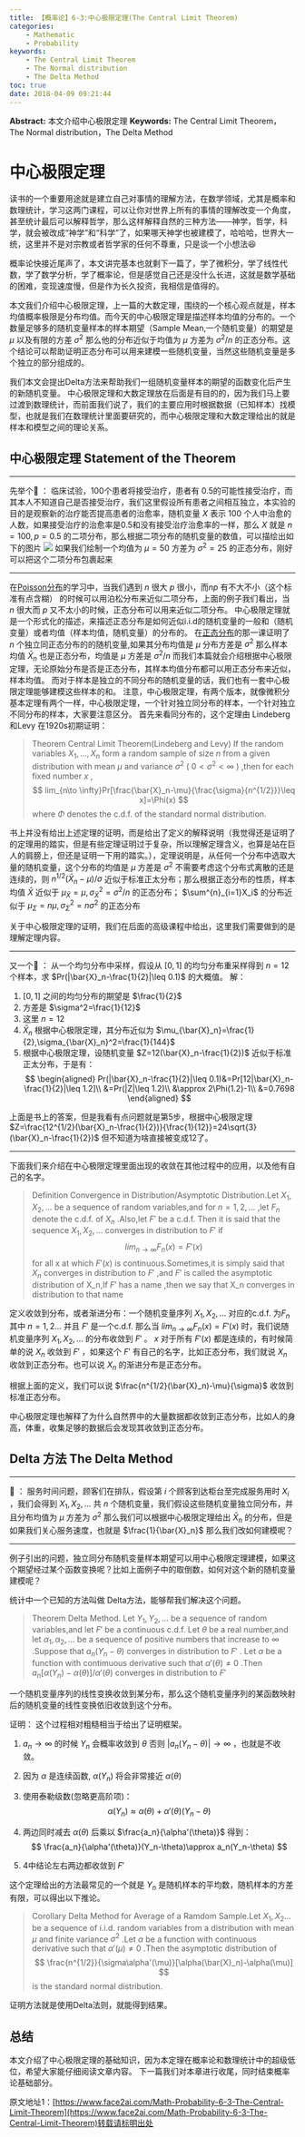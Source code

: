 ```yaml
---
title: 【概率论】6-3:中心极限定理(The Central Limit Theorem)
categories:
    - Mathematic
    - Probability
keywords:
    - The Central Limit Theorem
    - The Normal distribution
    - The Delta Method
toc: true
date: 2018-04-09 09:21:44
---
```


**Abstract:** 本文介绍中心极限定理
**Keywords:** The Central Limit Theorem，The Normal distribution，The Delta Method

<!--more-->
# 中心极限定理
读书的一个重要用途就是建立自己对事情的理解方法，在数学领域，尤其是概率和数理统计，学习这两门课程，可以让你对世界上所有的事情的理解改变一个角度，甚至统计最后可以解释哲学，那么这样解释自然的三种方法——神学，哲学，科学，就会被改成“神学”和“科学”了，如果哪天神学也被建模了，哈哈哈，世界大一统，这里并不是对宗教或者哲学家的任何不尊重，只是谈一个小想法😆

概率论快接近尾声了，本文讲完基本也就剩下一篇了，学了微积分，学了线性代数，学了数学分析，学了概率论，但是感觉自己还是没什么长进，这就是数学基础的困难，变现速度慢，但是作为长久投资，我相信是值得的。

本文我们介绍中心极限定理，上一篇的大数定理，围绕的一个核心观点就是，样本均值概率极限是分布均值。而今天的中心极限定理是描述样本均值的分布的。一个数量足够多的随机变量样本的样本期望（Sample Mean,一个随机变量）的期望是 $\mu$ 以及有限的方差 $\sigma^2$ 那么他的分布近似于均值为 $\mu$ 方差为 $\sigma^2/n$ 的正态分布。这个结论可以帮助证明正态分布可以用来建模一些随机变量，当然这些随机变量是多个独立的部分组成的。

我们本文会提出Delta方法来帮助我们一组随机变量样本的期望的函数变化后产生的新随机变量。
中心极限定理和大数定理放在后面是有目的的，因为我们马上要过渡到数理统计，而前面我们说了，我们的主要应用时根据数据（已知样本）找模型，也就是我们在数理统计里面要研究的，而中心极限定理和大数定理给出的就是样本和模型之间的理论关系。
## 中心极限定理 Statement of the Theorem
----------------------
先举个🌰 ：
临床试验，100个患者将接受治疗，患者有 0.5的可能性接受治疗，而其本人不知道自己是否接受治疗，我们这里假设所有患者之间相互独立，本实验的目的是观察新的治疗能否提高患者的治愈率，随机变量 $X$ 表示 100 个人中治愈的人数，如果接受治疗的治愈率是0.5和没有接受治疗治愈率的一样，那么 $X$ 就是 $n=100,p=0.5$ 的二项分布，那么根据二项分布的随机变量的数值，可以描绘出如下的图片
![](https://tony4ai-1251394096.cos.ap-hongkong.myqcloud.com/blog_images/Math-Probability-6-3-The-Central-Limit-Theorem/f_6_3.png)
如果我们绘制一个均值为 $\mu=50$ 方差为 $\sigma^2=25$ 的正态分布，刚好可以把这个二项分布包裹起来

------------------------

在[Poisson分布](https://face2ai.com/Math-Probability-5-4-The-Poisson-Distribution/)的学习中，当我们遇到 $n$ 很大 $p$ 很小，而$np$ 有不大不小（这个标准有点含糊） 的时候可以用泊松分布来近似二项分布，上面的例子我们看出，当 $n$ 很大而 $p$ 又不太小的时候，正态分布可以用来近似二项分布。
中心极限定理就是一个形式化的描述，来描述正态分布是如何近似i.i.d的随机变量的一般和（随机变量）或者均值（样本均值，随机变量）的分布的。
在[正态分布](https://face2ai.com/Math-Probability-5-6-The-Normal-Distributions-P3/)的那一课证明了 $n$ 个独立同正态分布的的随机变量,如果其分布均值是 $\mu$ 分布方差是 $\sigma^2$ 那么样本均值 $\bar{X}_n$ 也是正态分布，均值是 $\mu$ 方差是 $\sigma^2/n$  而我们本篇就会介绍根据中心极限定理，无论原始分布是否是正态分布，其样本均值分布都可以用正态分布来近似，样本均值。
而对于样本是独立的不同分布的随机变量的话，我们也有一套中心极限定理能够建模这些样本的和。
注意，中心极限定理，有两个版本，就像微积分基本定理有两个一样，中心极限定理，一个针对独立同分布的样本，一个针对独立不同分布的样本，大家要注意区分。
首先来看同分布的，这个定理由 Lindeberg 和Levy 在1920s初期证明：

>Theorem Central Limit Theorem(Lindeberg and Levy) If the random variables $X_1,\dots,X_n$ form a random sample of size $n$ from a given distribution with mean $\mu$ and variance $\sigma^2$ ( $0<\sigma^2<\infty$ ) ,then for each fixed number $x$ ,
$$
lim_{n\to \infty}Pr[\frac{\bar{X}_n-\mu}{\frac{\sigma}{n^{1/2}}}\leq x]=\Phi(x)
$$
where $\Phi$ denotes the c.d.f. of the standard normal distribution.

书上并没有给出上述定理的证明，而是给出了定义的解释说明（我觉得还是证明了的定理用的踏实，但是有些定理证明过于复杂，所以理解定理含义，也算是站在巨人的肩膀上，但还是证明一下用的踏实。），定理说明是，从任何一个分布中选取大量的随机变量，这个分布的均值是 $\mu$ 方差是 $\sigma^2$ 不需要考虑这个分布式离散的还是连续的，则 $n^{1/2}(\bar{X}_n-\mu)/\sigma$ 近似于标准正太分布；那么根据正态分布的性质，样本均值 $\bar{X}$ 近似于 $\mu_{\bar{X}}=\mu,\sigma^2_{\bar{X}}=\sigma^2/n$ 的正态分布； $\sum^{n}_{i=1}X_i$ 的分布近似于 $\mu_{\Sigma}=n\mu,\sigma^2_{\Sigma}=n\sigma^2$ 的正态分布

关于中心极限定理的证明，我们在后面的高级课程中给出，这里我们需要做到的是理解定理内容。

-------------------
又一个🌰 ：
从一个均匀分布中采样，假设从 $[0,1]$ 的均匀分布重采样得到 $n=12$ 个样本，求 $Pr(|\bar{X}_n-\frac{1}{2}|\leq 0.1)$ 的大概值。
解：
1. $[0,1]$ 之间的均匀分布的期望是 $\frac{1}{2}$
2. 方差是 $\sigma^2=\frac{1}{12}$
3. 这里 $n=12$
4. $\bar{X}_n$ 根据中心极限定理，其分布近似为 $\mu_{\bar{X}_n}=\frac{1}{2},\sigma_{\bar{X}_n}^2=\frac{1}{144}$
5. 根据中心极限定理，设随机变量 $Z=12(\bar{X}_n-\frac{1}{2})$ 近似于标准正太分布，于是有：
$$
\begin{aligned}
Pr(|\bar{X}_n-\frac{1}{2}|\leq 0.1)&=Pr[12|\bar{X}_n-\frac{1}{2}|\leq 1.2]\\
&=Pr(|Z|\leq 1.2)\\
&\approx 2\Phi(1.2)-1\\
&=0.7698
\end{aligned}
$$

上面是书上的答案，但是我看有点问题就是第5步，根据中心极限定理 $Z=\frac{12^{1/2}(\bar{X}_n-\frac{1}{2})}{\frac{1}{12}}=24\sqrt{3}(\bar{X}_n-\frac{1}{2})$ 但不知道为啥直接被变成12了。

-------------------

下面我们来介绍在中心极限定理里面出现的收敛在其他过程中的应用，以及他有自己的名字。

>Definition Convergence in Distribution/Asymptotic Distribution.Let $X_1,X_2,\dots$ be a sequence of random variables,and for $n=1,2,\dots$ ,let $F_n$ denote the c.d.f. of $X_n$ .Also,let $F'$ be a c.d.f. Then it is said that the sequence $X_1,X_2,\dots$ converges in distribution to $F'$ if
$$
lim_{n\to \infty}F_n(x)=F'(x)
$$
for all x at which $F'(x)$ is continuous.Sometimes,it is simply said that $X_n$ converges in distribution to  $F'$ ,and $F'$ is called the asymptotic distribution of X_n,If $F'$ has a name ,then we say that X_n converges in distribution to that name


定义收敛到分布，或者渐进分布：一个随机变量序列 $X_1,X_2,\dots$ 对应的c.d.f. 为$F_n$ 其中 $n=1,2\dots$ 并且 $F'$ 是一个c.d.f. 那么当 $lim_{n\to \infty}F_n(x)=F'(x)$ 时，我们说随机变量序列 $X_1,X_2,\dots$ 的分布收敛到 $F'$ 。 $x$ 对于所有 $F'(x)$ 都是连续的，有时候简单的说 $X_n$ 收敛到 $F'$ ，如果这个 $F'$ 有自己的名字，比如正态分布，我们就说  $X_n$ 收敛到正态分布。也可以说 $X_n$ 的渐进分布是正态分布。

根据上面的定义，我们可以说 $\frac{n^{1/2}(\bar{X}_n)-\mu}{\sigma}$ 收敛到标准正态分布。

中心极限定理也解释了为什么自然界中的大量数据都收敛到正态分布，比如人的身高，体重，收集足够的数据后会发现其收敛到正态分布。


## Delta 方法 The Delta Method

-------------------
🌰 ：
服务时间问题，顾客们在排队，假设第 $i$ 个顾客到达柜台至完成服务用时 $X_i$ ，我们会得到 $X_1,X_2,\dots$ 共 $n$ 个随机变量，我们假设这些随机变量独立同分布，并且分布均值为 $\mu$ 方差为 $\sigma^2$ 那么我们可以根据中心极限定理给出 $\bar{X}_n$ 的分布，但是如果我们关心服务速度，也就是 $\frac{1}{\bar{X}_n}$ 那么我们改如何建模呢？

-------------------

例子引出的问题，独立同分布随机变量样本期望可以用中心极限定理建模，如果这个期望经过某个函数变换呢？比如上面例子中的取倒数，如何对这个新的随机变量建模呢？

统计中一个已知的方法叫做 Delta方法，能够帮我们解决这个问题。

>Theorem Delta Method. Let $Y_1,Y_2,\dots$ be a sequence of random variables,and let $F'$ be a continuous c.d.f. Let $\theta$ be a real number,and let $\alpha_1,\alpha_2,\dots$ be a sequence of positive numbers that increase to $\infty$ .Suppose that $a_n(Y_n-\theta)$ converges in distribution to $F'$ . Let $\alpha$ be a function with contimuous derivative such that $\alpha'(\theta)\neq 0$ .Then $a_n[\alpha(Y_n)-\alpha(\theta)]/\alpha'(\theta)$ converges in distribution to $F'$

一个随机变量序列的线性变换收敛到某分布，那么这个随机变量序列的某函数映射后的随机变量的线性变换依旧收敛到这个分布。

证明：
这个过程相对粗糙相当于给出了证明框架。
1.  $a_n\to\infty$ 的时候 $Y_n$ 会概率收敛到 $\theta$ 否则 $|a_n(Y_n-\theta)|\to \infty$ ，也就是不收敛。
2. 因为 $\alpha$ 是连续函数, $\alpha(Y_n)$ 将会非常接近 $\alpha(\theta)$
3. 使用泰勒级数(忽略更高阶项)：
$$
\alpha(Y_n)\approx \alpha(\theta)+\alpha'(\theta)(Y_n-\theta)
$$
4. 两边同时减去 $\alpha(\theta)$ 后乘以 $\frac{a_n}{\alpha'(\theta)}$ 得到：
$$
\frac{a_n}{\alpha'(\theta)}(Y_n-\theta)\approx a_n(Y_n-\theta)
$$

5. 4中结论左右两边都收敛到 $F'$

这个定理给出的方法最常见的一个就是 $Y_n$ 是随机样本的平均数，随机样本的方差有限，可以得出以下推论。
>Corollary Delta Method for Average of a Ramdom Sample.Let $X_1,X_2\dots$ be a sequence of i.i.d. random variables from a distribution with mean $\mu$ and finite variance $\sigma^2$ .Let $\alpha$ be a function with continuous derivative such that $\alpha'(\mu)\neq 0$ .Then the asymptotic distribution of
$$
\frac{n^{1/2}}{\sigma\alpha'(\mu)}[\alpha(\bar{X}_n)-\alpha(\mu)]
$$
is the standard normal distribution.

证明方法就是使用Delta法则，就能得到结果。


## 总结
本文介绍了中心极限定理的基础知识，因为本定理在概率论和数理统计中的超级低位，希望大家能仔细阅读文章内容。
下一篇我们对本章进行收尾，同时结束概率论基础部分。





原文地址1：[https://www.face2ai.com/Math-Probability-6-3-The-Central-Limit-Theorem](https://www.face2ai.com/Math-Probability-6-3-The-Central-Limit-Theorem)转载请标明出处
